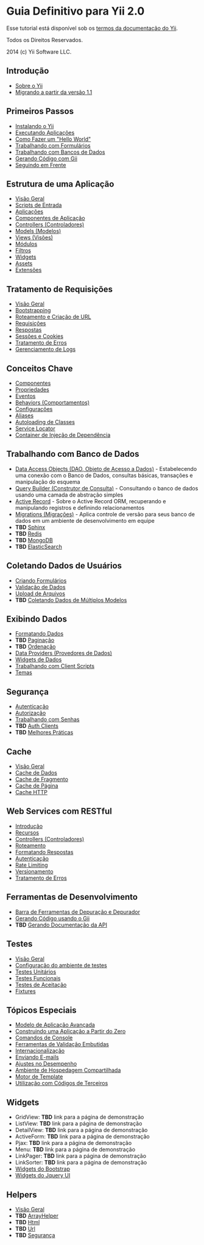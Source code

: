Guia Definitivo para Yii 2.0
============================

Esse tutorial está disponível sob os [termos da documentação do Yii](http://www.yiiframework.com/doc/terms/).

Todos os Direitos Reservados.

2014 (c) Yii Software LLC.


Introdução
----------

* [Sobre o Yii](intro-yii.md)
* [Migrando a partir da versão 1.1](intro-upgrade-from-v1.md)


Primeiros Passos
----------------

* [Instalando o Yii](start-installation.md)
* [Executando Aplicações](start-workflow.md)
* [Como Fazer um "Hello World"](start-hello.md)
* [Trabalhando com Formulários](start-forms.md)
* [Trabalhando com Bancos de Dados](start-databases.md)
* [Gerando Código com Gii](start-gii.md)
* [Seguindo em Frente](start-looking-ahead.md)


Estrutura de uma Aplicação
--------------------------

* [Visão Geral](structure-overview.md)
* [Scripts de Entrada](structure-entry-scripts.md)
* [Aplicações](structure-applications.md)
* [Componentes de Aplicação](structure-application-components.md)
* [Controllers (Controladores)](structure-controllers.md)
* [Models (Modelos)](structure-models.md)
* [Views (Visões)](structure-views.md)
* [Módulos](structure-modules.md)
* [Filtros](structure-filters.md)
* [Widgets](structure-widgets.md)
* [Assets](structure-assets.md)
* [Extensões](structure-extensions.md)


Tratamento de Requisições
-------------------------

* [Visão Geral](runtime-overview.md)
* [Bootstrapping](runtime-bootstrapping.md)
* [Roteamento e Criação de URL](runtime-routing.md)
* [Requisições](runtime-requests.md)
* [Respostas](runtime-responses.md)
* [Sessões e Cookies](runtime-sessions-cookies.md)
* [Tratamento de Erros](runtime-handling-errors.md)
* [Gerenciamento de Logs](runtime-logging.md)


Conceitos Chave
---------------

* [Componentes](concept-components.md)
* [Propriedades](concept-properties.md)
* [Eventos](concept-events.md)
* [Behaviors (Comportamentos)](concept-behaviors.md)
* [Configurações](concept-configurations.md)
* [Aliases](concept-aliases.md)
* [Autoloading de Classes](concept-autoloading.md)
* [Service Locator](concept-service-locator.md)
* [Container de Injeção de Dependência](concept-di-container.md)


Trabalhando com Banco de Dados
------------------------------

* [Data Access Objects (DAO, Objeto de Acesso a Dados)](db-dao.md) - Estabelecendo uma conexão com o Banco de Dados, consultas básicas, transações e manipulação do esquema
* [Query Builder (Construtor de Consulta)](db-query-builder.md) - Consultando o banco de dados usando uma camada de abstração simples
* [Active Record](db-active-record.md) - Sobre o Active Record ORM, recuperando e manipulando registros e definindo relacionamentos
* [Migrations (Migrações)](db-migrations.md) - Aplica controle de versão para seus banco de dados em um ambiente de desenvolvimento em equipe
* **TBD** [Sphinx](db-sphinx.md)
* **TBD** [Redis](db-redis.md)
* **TBD** [MongoDB](db-mongodb.md)
* **TBD** [ElasticSearch](db-elastic-search.md)


Coletando Dados de Usuários
---------------------------

* [Criando Formulários](input-forms.md)
* [Validação de Dados](input-validation.md)
* [Upload de Arquivos](input-file-upload.md)
* **TBD** [Coletando Dados de Múltiplos Modelos](input-multiple-models.md)


Exibindo Dados
---------------

* [Formatando Dados](output-formatting.md)
* **TBD** [Paginação](output-pagination.md)
* **TBD** [Ordenação](output-sorting.md)
* [Data Providers (Provedores de Dados)](output-data-providers.md)
* [Widgets de Dados](output-data-widgets.md)
* [Trabalhando com Client Scripts](output-client-scripts.md)
* [Temas](output-theming.md)


Segurança
--------

* [Autenticação](security-authentication.md)
* [Autorização](security-authorization.md)
* [Trabalhando com Senhas](security-passwords.md)
* **TBD** [Auth Clients](security-auth-clients.md)
* **TBD** [Melhores Práticas](security-best-practices.md)


Cache
-------

* [Visão Geral](caching-overview.md)
* [Cache de Dados](caching-data.md)
* [Cache de Fragmento](caching-fragment.md)
* [Cache de Página](caching-page.md)
* [Cache HTTP](caching-http.md)


Web Services com RESTful 
------------------------

* [Introdução](rest-quick-start.md)
* [Recursos](rest-resources.md)
* [Controllers (Controladores)](rest-controllers.md)
* [Roteamento](rest-routing.md)
* [Formatando Respostas](rest-response-formatting.md)
* [Autenticação](rest-authentication.md)
* [Rate Limiting](rest-rate-limiting.md)
* [Versionamento](rest-versioning.md)
* [Tratamento de Erros](rest-error-handling.md)


Ferramentas de Desenvolvimento
------------------------------

* [Barra de Ferramentas de Depuração e Depurador](tool-debugger.md)
* [Gerando Código usando o Gii](tool-gii.md)
* **TBD** [Gerando Documentação da API](tool-api-doc.md)


Testes
------

* [Visão Geral](test-overview.md)
* [Configuração do ambiente de testes](test-endvironment-setup.md)
* [Testes Unitários](test-unit.md)
* [Testes Funcionais](test-functional.md)
* [Testes de Aceitação](test-acceptance.md)
* [Fixtures](test-fixtures.md)


Tópicos Especiais
-----------------

* [Modelo de Aplicação Avançada](tutorial-advanced-app.md)
* [Construindo uma Aplicação a Partir do Zero](tutorial-start-from-scratch.md)
* [Comandos de Console](tutorial-console.md)
* [Ferramentas de Validação Embutidas](tutorial-core-validators.md)
* [Internacionalização](tutorial-i18n.md)
* [Enviando E-mails](tutorial-mailing.md)
* [Ajustes no Desempenho](tutorial-performance-tuning.md)
* [Ambiente de Hospedagem Compartilhada](tutorial-shared-hosting.md)
* [Motor de Template](tutorial-template-engines.md)
* [Utilização com Códigos de Terceiros](tutorial-yii-integration.md)


Widgets
-------

* GridView: **TBD** link para a página de demonstração
* ListView: **TBD** link para a página de demonstração
* DetailView: **TBD** link para a página de demonstração
* ActiveForm: **TBD** link para a página de demonstração
* Pjax: **TBD** link para a página de demonstração
* Menu: **TBD** link para a página de demonstração
* LinkPager: **TBD** link para a página de demonstração
* LinkSorter: **TBD** link para a página de demonstração
* [Widgets do Bootstrap](bootstrap-widgets.md)
* [Widgets do Jquery UI](jui-widgets.md)


Helpers
-------

* [Visão Geral](helper-overview.md)
* **TBD** [ArrayHelper](helper-array.md)
* **TBD** [Html](helper-html.md)
* **TBD** [Url](helper-url.md)
* **TBD** [Segurança](helper-security.md)

